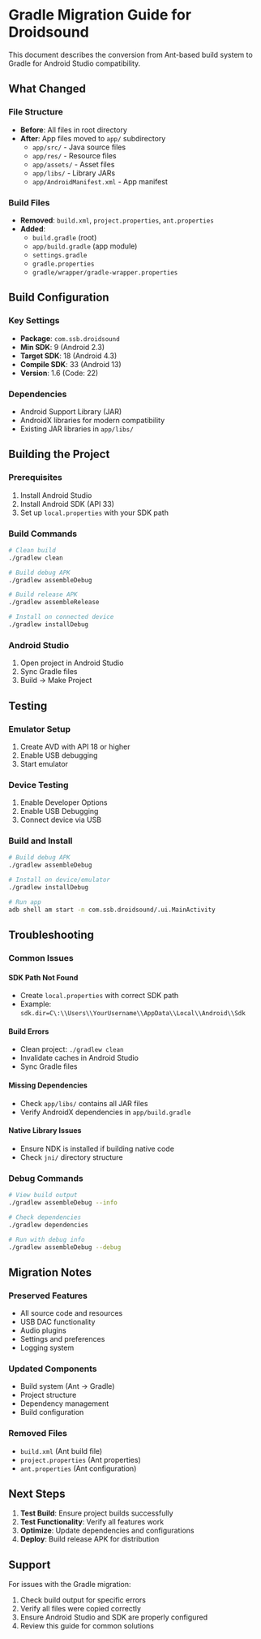 # Gradle Migration Guide for Droidsound

This document describes the conversion from Ant-based build system to Gradle for Android Studio compatibility.

## What Changed

### File Structure
- **Before**: All files in root directory
- **After**: App files moved to `app/` subdirectory
  - `app/src/` - Java source files
  - `app/res/` - Resource files
  - `app/assets/` - Asset files
  - `app/libs/` - Library JARs
  - `app/AndroidManifest.xml` - App manifest

### Build Files
- **Removed**: `build.xml`, `project.properties`, `ant.properties`
- **Added**: 
  - `build.gradle` (root)
  - `app/build.gradle` (app module)
  - `settings.gradle`
  - `gradle.properties`
  - `gradle/wrapper/gradle-wrapper.properties`

## Build Configuration

### Key Settings
- **Package**: `com.ssb.droidsound`
- **Min SDK**: 9 (Android 2.3)
- **Target SDK**: 18 (Android 4.3)
- **Compile SDK**: 33 (Android 13)
- **Version**: 1.6 (Code: 22)

### Dependencies
- Android Support Library (JAR)
- AndroidX libraries for modern compatibility
- Existing JAR libraries in `app/libs/`

## Building the Project

### Prerequisites
1. Install Android Studio
2. Install Android SDK (API 33)
3. Set up `local.properties` with your SDK path

### Build Commands
```bash
# Clean build
./gradlew clean

# Build debug APK
./gradlew assembleDebug

# Build release APK
./gradlew assembleRelease

# Install on connected device
./gradlew installDebug
```

### Android Studio
1. Open project in Android Studio
2. Sync Gradle files
3. Build → Make Project

## Testing

### Emulator Setup
1. Create AVD with API 18 or higher
2. Enable USB debugging
3. Start emulator

### Device Testing
1. Enable Developer Options
2. Enable USB Debugging
3. Connect device via USB

### Build and Install
```bash
# Build debug APK
./gradlew assembleDebug

# Install on device/emulator
./gradlew installDebug

# Run app
adb shell am start -n com.ssb.droidsound/.ui.MainActivity
```

## Troubleshooting

### Common Issues

#### SDK Path Not Found
- Create `local.properties` with correct SDK path
- Example: `sdk.dir=C\:\\Users\\YourUsername\\AppData\\Local\\Android\\Sdk`

#### Build Errors
- Clean project: `./gradlew clean`
- Invalidate caches in Android Studio
- Sync Gradle files

#### Missing Dependencies
- Check `app/libs/` contains all JAR files
- Verify AndroidX dependencies in `app/build.gradle`

#### Native Library Issues
- Ensure NDK is installed if building native code
- Check `jni/` directory structure

### Debug Commands
```bash
# View build output
./gradlew assembleDebug --info

# Check dependencies
./gradlew dependencies

# Run with debug info
./gradlew assembleDebug --debug
```

## Migration Notes

### Preserved Features
- All source code and resources
- USB DAC functionality
- Audio plugins
- Settings and preferences
- Logging system

### Updated Components
- Build system (Ant → Gradle)
- Project structure
- Dependency management
- Build configuration

### Removed Files
- `build.xml` (Ant build file)
- `project.properties` (Ant properties)
- `ant.properties` (Ant configuration)

## Next Steps

1. **Test Build**: Ensure project builds successfully
2. **Test Functionality**: Verify all features work
3. **Optimize**: Update dependencies and configurations
4. **Deploy**: Build release APK for distribution

## Support

For issues with the Gradle migration:
1. Check build output for specific errors
2. Verify all files were copied correctly
3. Ensure Android Studio and SDK are properly configured
4. Review this guide for common solutions 